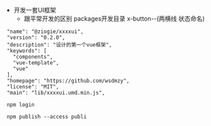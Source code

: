 - 开发一套UI框架
  - 跟平常开发的区别
    packages开发目录
    x-button--(两横线  状态命名)

 ``` 配置项
  "name": "@ziogie/xxxxui",
  "version": "0.2.0",
  "description": "设计的第一个vue框架",
  "keywords": [
    "components",
    "vue-template",
    "vue"
  ],
  "homepage": "https://github.com/wsdmzy",
  "license": "MIT",
  "main": "lib/xxxxui.umd.min.js",

  npm login 

  npm publish --access publi
